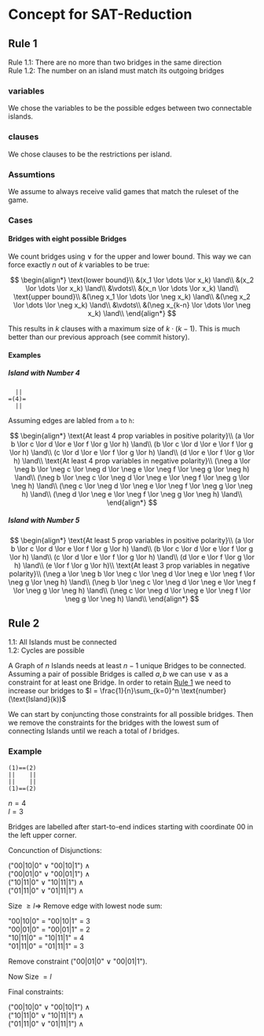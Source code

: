 # Concept for SAT-Reduction

## Rule 1

Rule 1.1: There are no more than two bridges in the same direction  
Rule 1.2: The number on an island must match its outgoing bridges

### variables

We chose the variables to be the possible edges between two connectable islands.

### clauses

We chose clauses to be the restrictions per island.

### Assumtions

We assume to always receive valid games that match the ruleset of the game.

### Cases

#### Bridges with eight possible Bridges

We count bridges using $\lor$ for the upper and lower bound. This way we can force exactly $n$ out of $k$ variables to be true:

$$
\begin{align*}
\text{lower bound}\\
&(x_1 \lor \dots \lor x_k) \land\\
&(x_2 \lor \dots \lor x_k) \land\\
&\vdots\\
&(x_n \lor \dots \lor x_k) \land\\
\text{upper bound}\\
&(\neg x_1 \lor \dots \lor \neg x_k) \land\\
&(\neg x_2 \lor \dots \lor \neg x_k) \land\\
&\vdots\\
&(\neg x_{k-n} \lor \dots \lor \neg x_k) \land\\
\end{align*}
$$

This results in $k$ clauses with a maximum size of $k \cdot (k-1)$. This is much better than our previous approach (see commit history).

#### Examples

##### Island with Number 4

```
  ||
=(4)=
  ||
```

Assuming edges are labled from `a` to `h`:

$$
\begin{align*}
\text{At least 4 prop variables in positive polarity}\\
(a \lor b \lor c \lor d \lor e \lor f \lor g \lor h) \land\\
(b \lor c \lor d \lor e \lor f \lor g \lor h) \land\\
(c \lor d \lor e \lor f \lor g \lor h) \land\\
(d \lor e \lor f \lor g \lor h) \land\\
\text{At least 4 prop variables in negative polarity}\\
(\neg a \lor \neg b \lor \neg c \lor \neg d \lor \neg e \lor \neg f \lor \neg g \lor \neg h) \land\\
(\neg b \lor \neg c \lor \neg d \lor \neg e \lor \neg f \lor \neg g \lor \neg h) \land\\
(\neg c \lor \neg d \lor \neg e \lor \neg f \lor \neg g \lor \neg h) \land\\
(\neg d \lor \neg e \lor \neg f \lor \neg g \lor \neg h) \land\\
\end{align*}
$$

##### Island with Number 5

$$
\begin{align*}
\text{At least 5 prop variables in positive polarity}\\
(a \lor b \lor c \lor d \lor e \lor f \lor g \lor h) \land\\
(b \lor c \lor d \lor e \lor f \lor g \lor h) \land\\
(c \lor d \lor e \lor f \lor g \lor h) \land\\
(d \lor e \lor f \lor g \lor h) \land\\
(e \lor f \lor g \lor h)\\
\text{At least 3 prop variables in negative polarity}\\
(\neg a \lor \neg b \lor \neg c \lor \neg d \lor \neg e \lor \neg f \lor \neg g \lor \neg h) \land\\
(\neg b \lor \neg c \lor \neg d \lor \neg e \lor \neg f \lor \neg g \lor \neg h) \land\\
(\neg c \lor \neg d \lor \neg e \lor \neg f \lor \neg g \lor \neg h) \land\\
\end{align*}
$$

## Rule 2

1.1: All Islands must be connected  
1.2: Cycles are possible

A Graph of $n$ Islands needs at least $n-1$ unique Bridges to be connected. Assuming a pair of possible Bridges is called $a, b$ we can use $\lor$ as a constraint for at least one Bridge. In order to retain [Rule 1](#rule-1) we need to increase our bridges to $l = \frac{1}{n}\sum_{k=0}^n \text{number}(\text{Island}(k))$

We can start by conjuncting those constraints for all possible bridges. Then we remove the constraints for the bridges with the lowest sum of connecting Islands until we reach a total of $l$ bridges.

### Example
```
(1)==(2)
||    ||
||    ||
(1)==(2)
```

$n = 4$  
$l = 3$  

Bridges are labelled after start-to-end indices starting with coordinate 00 in the left upper corner.

Concunction of Disjunctions:

("00|10|0" $\lor$ "00|10|1") $\land$  
("00|01|0" $\lor$ "00|01|1") $\land$  
("10|11|0" $\lor$ "10|11|1") $\land$  
("01|11|0" $\lor$ "01|11|1") $\land$  

Size $\geq l \Rightarrow$ Remove edge with lowest node sum:

"00|10|0" = "00|10|1" = 3  
"00|01|0" = "00|01|1" = 2  
"10|11|0" = "10|11|1" = 4  
"01|11|0" = "01|11|1" = 3  

Remove constraint ("00|01|0" $\lor$ "00|01|1").

Now Size $= l$

Final constraints:

("00|10|0" $\lor$ "00|10|1") $\land$  
("10|11|0" $\lor$ "10|11|1") $\land$  
("01|11|0" $\lor$ "01|11|1") $\land$  

